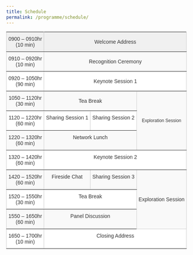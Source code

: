 ```yaml
---
title: Schedule
permalink: /programme/schedule/
---
```

<style type="text/css">
.tg  {border-collapse:collapse;border-spacing:0;border-color:#ccc;}
.tg td{font-family:Arial, sans-serif;font-size:14px;padding:10px 5px;border-style:solid;border-width:1px;overflow:hidden;word-break:normal;border-color:#ccc;color:#333;background-color:#fff;}
.tg th{font-family:Arial, sans-serif;font-size:14px;font-weight:normal;padding:10px 5px;border-style:solid;border-width:1px;overflow:hidden;word-break:normal;border-color:#ccc;color:#333;background-color:#f0f0f0;}
.tg .tg-v9re{background-color:#f9f9f9;color:#333333;text-align:center;vertical-align:middle}
.tg .tg-j844{color:#333333;border-color:inherit;text-align:center;vertical-align:middle}
.tg .tg-bsvn{background-color:#f9f9f9;color:#333333;border-color:inherit;text-align:center;vertical-align:middle}
.tg .tg-ucan{background-color:#f9f9f9;font-size:12px;color:#333333;border-color:inherit;text-align:center;vertical-align:middle}
.tg .tg-gaoc{color:#333333;border-color:inherit;text-align:center;vertical-align:top}
.tg .tg-et71{background-color:#f9f9f9;color:#333333;border-color:inherit;text-align:center;vertical-align:top}
</style>
<table class="tg">
  <tr>
    <th class="tg-j844">0900 – 0910hr<br>(10 min)</th>
    <th class="tg-j844" colspan="3">Welcome Address</th>
  </tr>
  <tr>
    <td class="tg-bsvn">0910 – 0920hr<br>(10 min)</td>
    <td class="tg-bsvn" colspan="3">Recognition Ceremony</td>
  </tr>
  <tr>
    <td class="tg-j844">0920 – 1050hr<br>(90 min)</td>
    <td class="tg-j844" colspan="3">Keynote Session 1</td>
  </tr>
  <tr>
    <td class="tg-bsvn">1050 – 1120hr<br>(30 min)</td>
    <td class="tg-bsvn" colspan="2">Tea Break</td>
    <td class="tg-ucan" rowspan="3">Exploration Session</td>
  </tr>
  <tr>
    <td class="tg-gaoc">1120 – 1220hr<br>(60 min)</td>
    <td class="tg-gaoc">Sharing Session 1</td>
    <td class="tg-gaoc">Sharing Session 2</td>
  </tr>
  <tr>
    <td class="tg-et71">1220 – 1320hr<br>(60 min)</td>
    <td class="tg-et71" colspan="2">Network Lunch</td>
  </tr>
  <tr>
    <td class="tg-gaoc">1320 – 1420hr<br>(60 min)</td>
    <td class="tg-gaoc" colspan="3">Keynote Session 2</td>
  </tr>
  <tr>
    <td class="tg-et71">1420 – 1520hr<br>(60 min)</td>
    <td class="tg-et71">Fireside Chat</td>
    <td class="tg-et71">Sharing Session 3</td>
    <td class="tg-v9re" rowspan="3">Exploration Session</td>
  </tr>
  <tr>
    <td class="tg-gaoc">1520 – 1550hr<br>(30 min)</td>
    <td class="tg-gaoc" colspan="2">Tea Break</td>
  </tr>
  <tr>
    <td class="tg-et71">1550 – 1650hr<br>(60 min)</td>
    <td class="tg-et71" colspan="2">Panel Discussion</td>
  </tr>
  <tr>
    <td class="tg-gaoc">1650 – 1700hr<br>(10 min)</td>
    <td class="tg-gaoc" colspan="3">Closing Address</td>
  </tr>
</table>
